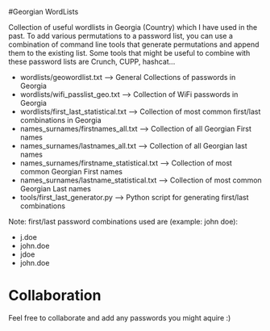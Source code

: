 #Georgian WordLists

Collection of useful wordlists in Georgia (Country) which I have used in the past. To add various permutations to a password list, you can use a combination of command line tools that generate permutations and append them to the existing list. Some tools that might be useful to combine with these password lists are Crunch, CUPP, hashcat...


* wordlists/geowordlist.txt --> General Collections of passwords in Georgia
* wordlists/wifi_passlist_geo.txt --> Collection of WiFi passwords in Georgia
* wordlists/first_last_statistical.txt --> Collection of most common first/last combinations in Georgia
* names_surnames/firstnames_all.txt --> Collection of all Georgian First names
* names_surnames/lastnames_all.txt --> Collection of all Georgian last names
* names_surnames/firstname_statistical.txt --> Collection of most common Georgian First names
* names_surnames/lastname_statistical.txt --> Collection of most common Georgian Last names
* tools/first_last_generator.py --> Python script for generating first/last combinations

Note: first/last password combinations used are (example: john doe): 
* j.doe
* john.doe
* jdoe
* john.doe

# Collaboration
Feel free to collaborate and add any passwords you might aquire :)
